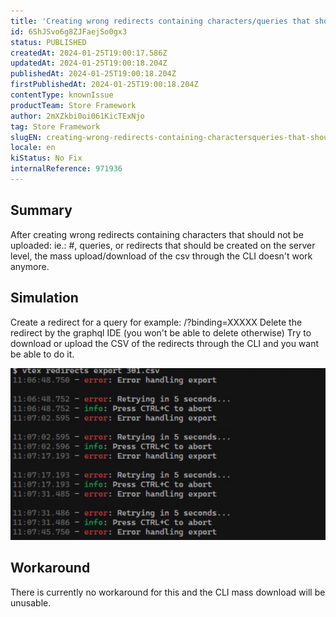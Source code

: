 ```yaml
---
title: 'Creating wrong redirects containing characters/queries that shouldn''t be uploaded the upload/download of the csv through the CLI doesn''t work'
id: 6ShJSvo6g8ZJFaejSo0gx3
status: PUBLISHED
createdAt: 2024-01-25T19:00:17.586Z
updatedAt: 2024-01-25T19:00:18.204Z
publishedAt: 2024-01-25T19:00:18.204Z
firstPublishedAt: 2024-01-25T19:00:18.204Z
contentType: knownIssue
productTeam: Store Framework
author: 2mXZkbi0oi061KicTExNjo
tag: Store Framework
slugEN: creating-wrong-redirects-containing-charactersqueries-that-shouldnt-be-uploaded-the-uploaddownload-of-the-csv-through-the-cli-doesnt-work
locale: en
kiStatus: No Fix
internalReference: 971936
---
```


## Summary


After creating wrong redirects containing characters that should not be uploaded: ie.: #, queries, or redirects that should be created on the server level, the mass upload/download of the csv through the CLI doesn't work anymore.


##

## Simulation


Create a redirect for a query for example: /?binding=XXXXX
Delete the redirect by the graphql IDE (you won't be able to delete otherwise)
Try to download or upload the CSV of the redirects through the CLI and you want be able to do it.

 ![](https://raw.githubusercontent.com/vtexdocs/known-issues/refs/heads/main/docs/en/known-issues/Store%20Framework/creating-wrong-redirects-containing-charactersqueries-that-shouldnt-be-uploaded-the-uploaddownload-of-the-csv-through-the-cli-doesnt-work_1.png)


##

## Workaround


There is currently no workaround for this and the CLI mass download will be unusable.





